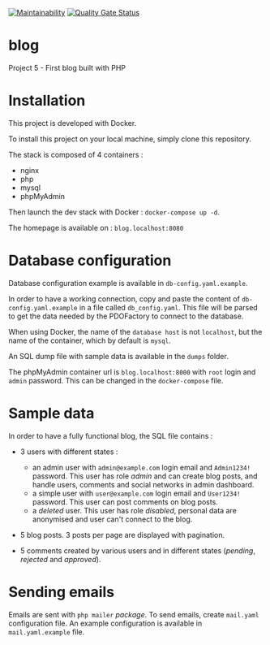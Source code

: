 [![Maintainability](https://api.codeclimate.com/v1/badges/3031ba24ea94a94ee13b/maintainability)](https://codeclimate.com/github/OlivierFL/blog/maintainability) 
[![Quality Gate Status](https://sonarcloud.io/api/project_badges/measure?project=OlivierFL_blog&metric=alert_status)](https://sonarcloud.io/dashboard?id=OlivierFL_blog)

# blog
Project 5 - First blog built with PHP

# Installation
This project is developed with Docker.

To install this project on your local machine, simply clone this repository.

The stack is composed of 4 containers : 
- nginx
- php
- mysql
- phpMyAdmin

Then launch the dev stack with Docker : `docker-compose up -d`.

The homepage is available on : `blog.localhost:8080`

# Database configuration
Database configuration example is available in `db-config.yaml.example`.

In order to have a working connection, copy and paste the content of `db-config.yaml.example` in a file called `db_config.yaml`.
This file will be parsed to get the data needed by the PDOFactory to connect to the database. 

When using Docker, the name of the `database host` is not `localhost`, but the name of the container, which by default is `mysql`.

An SQL dump file with sample data is available in the `dumps` folder.

The phpMyAdmin container url is `blog.localhost:8000` with `root` login and `admin` password. This can be changed in the `docker-compose` file.

# Sample data

In order to have a fully functional blog, the SQL file contains :

- 3 users with different states :
    - an admin user with `admin@example.com` login email and `Admin1234!` password. This user has role _admin_ and can create blog posts, and handle users, comments and social networks in admin dashboard.
    - a simple user with `user@example.com` login email and `User1234!` password. This user can post comments on blog posts.
    - a _deleted_ user. This user has role _disabled_, personal data are anonymised and user can't connect to the blog.
    
- 5 blog posts. 3 posts per page are displayed with pagination.
- 5 comments created by various users and in different states (_pending_, _rejected_ and _approved_).

# Sending emails

Emails are sent with `php mailer` _package_. To send emails, create `mail.yaml` configuration file. An example configuration is available in `mail.yaml.example` file.
